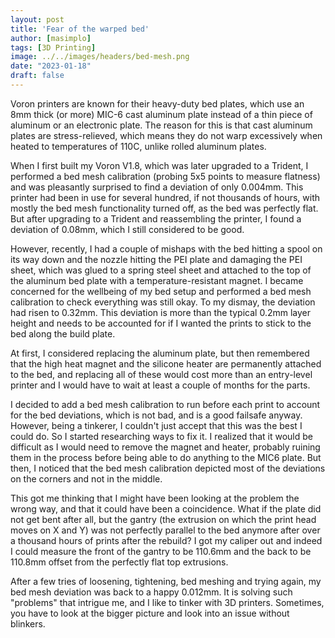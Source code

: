 ```yaml
---
layout: post
title: 'Fear of the warped bed'
author: [masimplo]
tags: [3D Printing]
image: ../../images/headers/bed-mesh.png
date: "2023-01-18"
draft: false
---
```


Voron printers are known for their heavy-duty bed plates, which use an 8mm thick (or more) MIC-6 cast aluminum plate instead of a thin piece of aluminum or an electronic plate. The reason for this is that cast aluminum plates are stress-relieved, which means they do not warp excessively when heated to temperatures of 110C, unlike rolled aluminum plates.

When I first built my Voron V1.8, which was later upgraded to a Trident, I performed a bed mesh calibration (probing 5x5 points to measure flatness) and was pleasantly surprised to find a deviation of only 0.004mm. This printer had been in use for several hundred, if not thousands of hours, with mostly the bed mesh functionality turned off, as the bed was perfectly flat. But after upgrading to a Trident and reassembling the printer, I found a deviation of 0.08mm, which I still considered to be good.

However, recently, I had a couple of mishaps with the bed hitting a spool on its way down and the nozzle hitting the PEI plate and damaging the PEI sheet, which was glued to a spring steel sheet and attached to the top of the aluminum bed plate with a temperature-resistant magnet. I became concerned for the wellbeing of my bed setup and performed a bed mesh calibration to check everything was still okay. To my dismay, the deviation had risen to 0.32mm. This deviation is more than the typical 0.2mm layer height and needs to be accounted for if I wanted the prints to stick to the bed along the build plate.

At first, I considered replacing the aluminum plate, but then remembered that the high heat magnet and the silicone heater are permanently attached to the bed, and replacing all of these would cost more than an entry-level printer and I would have to wait at least a couple of months for the parts.

I decided to add a bed mesh calibration to run before each print to account for the bed deviations, which is not bad, and is a good failsafe anyway. However, being a tinkerer, I couldn't just accept that this was the best I could do. So I started researching ways to fix it. I realized that it would be difficult as I would need to remove the magnet and heater, probably ruining them in the process before being able to do anything to the MIC6 plate. But then, I noticed that the bed mesh calibration depicted most of the deviations on the corners and not in the middle.

This got me thinking that I might have been looking at the problem the wrong way, and that it could have been a coincidence. What if the plate did not get bent after all, but the gantry (the extrusion on which the print head moves on X and Y) was not perfectly parallel to the bed anymore after over a thousand hours of prints after the rebuild? I got my caliper out and indeed I could measure the front of the gantry to be 110.6mm and the back to be 110.8mm offset from the perfectly flat top extrusions.

After a few tries of loosening, tightening, bed meshing and trying again, my bed mesh deviation was back to a happy 0.012mm. It is solving such "problems" that intrigue me, and I like to tinker with 3D printers. Sometimes, you have to look at the bigger picture and look into an issue without blinkers.
